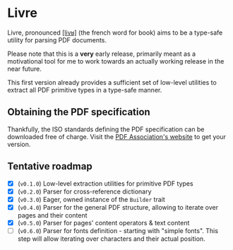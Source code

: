# Livre

Livre, pronounced [[livʁ]](https://en.wiktionary.org/wiki/file:fr-un_livre-fr-ouest.ogg) (the french word for book)
aims to be a type-safe utility for parsing PDF documents.

Please note that this is a **very** early release, primarily meant as a motivational tool
for me to work towards an actually working release in the near future.

This first version already provides a sufficient set of low-level utilities to extract
all PDF primitive types in a type-safe manner.

## Obtaining the PDF specification

Thankfully, the ISO standards defining the PDF specification can be downloaded free of charge.
Visit the [PDF Association's website](https://pdfa.org/resource/iso-32000-pdf/) to get your version.

## Tentative roadmap

- [x] (`v0.1.0`) Low-level extraction utilities for primitive PDF types
- [x] (`v0.2.0`) Parser for cross-reference dictionary
- [x] (`v0.3.0`) Eager, owned instance of the `Builder` trait
- [x] (`v0.4.0`) Parser for the general PDF structure, allowing to iterate over pages and their content
- [x] (`v0.5.0`) Parser for pages' content operators & text content
- [ ] (`v0.6.0`) Parser for fonts definition - starting with "simple fonts".
      This step will allow iterating over characters and their actual position.
